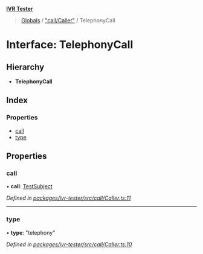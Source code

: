 **[IVR Tester](../README.md)**

> [Globals](../README.md) / ["call/Caller"](../modules/_call_caller_.md) / TelephonyCall

# Interface: TelephonyCall

## Hierarchy

* **TelephonyCall**

## Index

### Properties

* [call](_call_caller_.telephonycall.md#call)
* [type](_call_caller_.telephonycall.md#type)

## Properties

### call

•  **call**: [TestSubject](_testrunner_.testsubject.md)

*Defined in [packages/ivr-tester/src/call/Caller.ts:11](https://github.com/SketchingDev/ivr-tester/blob/437ae33/packages/ivr-tester/src/call/Caller.ts#L11)*

___

### type

•  **type**: \"telephony\"

*Defined in [packages/ivr-tester/src/call/Caller.ts:10](https://github.com/SketchingDev/ivr-tester/blob/437ae33/packages/ivr-tester/src/call/Caller.ts#L10)*
